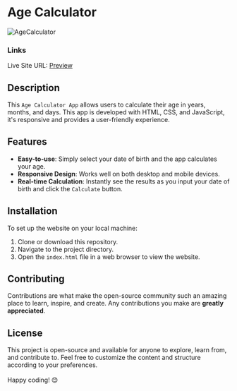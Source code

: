 # Age Calculator
![AgeCalculator](https://github.com/VinayShetyeOfficial/Html_Css_JS_Projects/assets/100470361/cec7fce9-c526-4be3-924e-060e0083a155)


### Links
Live Site URL: [Preview](https://66481dbd977ec678d0151ffb--subtle-tarsier-d1b32d.netlify.app/)

## Description
This `Age Calculator App` allows users to calculate their age in years, months, and days. This app is developed with HTML, CSS, and JavaScript, it's responsive and provides a user-friendly experience.

## Features
- **Easy-to-use**: Simply select your date of birth and the app calculates your age.
- **Responsive Design**: Works well on both desktop and mobile devices.
- **Real-time Calculation**: Instantly see the results as you input your date of birth and click the `Calculate` button.

## Installation
To set up the website on your local machine:
1. Clone or download this repository.
2. Navigate to the project directory.
3. Open the `index.html` file in a web browser to view the website.

## Contributing
Contributions are what make the open-source community such an amazing place to learn, inspire, and create. Any contributions you make are **greatly appreciated**.

## License
This project is open-source and available for anyone to explore, learn from, and contribute to.
Feel free to customize the content and structure according to your preferences. <br><br> Happy coding! 😊
